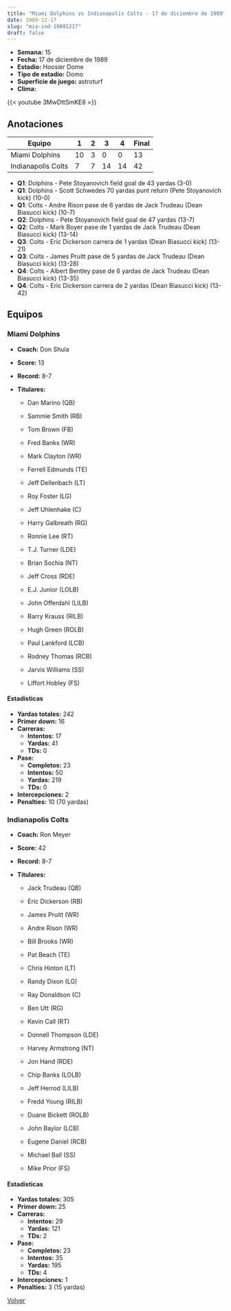 ```yaml
---
title: "Miami Dolphins vs Indianapolis Colts - 17 de diciembre de 1989"
date: 1989-12-17
slug: "mia-ind-19891217"
draft: false
---
```


- **Semana:** 15
- **Fecha:** 17 de diciembre de 1989
- **Estadio:** Hoosier Dome
- **Tipo de estadio:** Domo
- **Superficie de juego:** astroturf
- **Clima:** 


{{< youtube 3MwDttSmKE8 >}}


## Anotaciones
| Equipo | 1 | 2 | 3 | 4 | Final |
|--------|---|---|---|---|-------|
| Miami Dolphins  | 10 | 3 | 0 | 0  | 13 |
| Indianapolis Colts  | 7 | 7 | 14 | 14  | 42 |
- **Q1**: Dolphins - Pete Stoyanovich field goal de 43 yardas (3-0)
- **Q1**: Dolphins - Scott Schwedes 70 yardas punt return (Pete Stoyanovich kick) (10-0)
- **Q1**: Colts - Andre Rison pase de 6 yardas de Jack Trudeau (Dean Biasucci kick) (10-7)
- **Q2**: Dolphins - Pete Stoyanovich field goal de 47 yardas (13-7)
- **Q2**: Colts - Mark Boyer pase de 1 yardas de Jack Trudeau (Dean Biasucci kick) (13-14)
- **Q3**: Colts - Eric Dickerson carrera de 1 yardas (Dean Biasucci kick) (13-21)
- **Q3**: Colts - James Pruitt pase de 5 yardas de Jack Trudeau (Dean Biasucci kick) (13-28)
- **Q4**: Colts - Albert Bentley pase de 6 yardas de Jack Trudeau (Dean Biasucci kick) (13-35)
- **Q4**: Colts - Eric Dickerson carrera de 2 yardas (Dean Biasucci kick) (13-42)


## Equipos


### Miami Dolphins
* **Coach:** Don Shula
* **Score:** 13
* **Record:** 8-7
* **Titulares:** 

  * Dan Marino (QB) 

  * Sammie Smith (RB) 

  * Tom Brown (FB) 

  * Fred Banks (WR) 

  * Mark Clayton (WR) 

  * Ferrell Edmunds (TE) 

  * Jeff Dellenbach (LT) 

  * Roy Foster (LG) 

  * Jeff Uhlenhake (C) 

  * Harry Galbreath (RG) 

  * Ronnie Lee (RT) 

  * T.J. Turner (LDE) 

  * Brian Sochia (NT) 

  * Jeff Cross (RDE) 

  * E.J. Junior (LOLB) 

  * John Offerdahl (LILB) 

  * Barry Krauss (RILB) 

  * Hugh Green (ROLB) 

  * Paul Lankford (LCB) 

  * Rodney Thomas (RCB) 

  * Jarvis Williams (SS) 

  * Liffort Hobley (FS) 

#### Estadísticas
* **Yardas totales:** 242
* **Primer down:** 16
* **Carreras:**
  * **Intentos:** 17
  * **Yardas:** 41
  * **TDs:** 0
* **Pase:**
  * **Completos:** 23
  * **Intentos:** 50
  * **Yardas:** 219
  * **TDs:** 0
* **Intercepciones:** 2
* **Penalties:** 10 (70 yardas)

### Indianapolis Colts
* **Coach:** Ron Meyer
* **Score:** 42
* **Record:** 8-7
* **Titulares:** 

  * Jack Trudeau (QB) 

  * Eric Dickerson (RB) 

  * James Pruitt (WR) 

  * Andre Rison (WR) 

  * Bill Brooks (WR) 

  * Pat Beach (TE) 

  * Chris Hinton (LT) 

  * Randy Dixon (LG) 

  * Ray Donaldson (C) 

  * Ben Utt (RG) 

  * Kevin Call (RT) 

  * Donnell Thompson (LDE) 

  * Harvey Armstrong (NT) 

  * Jon Hand (RDE) 

  * Chip Banks (LOLB) 

  * Jeff Herrod (LILB) 

  * Fredd Young (RILB) 

  * Duane Bickett (ROLB) 

  * John Baylor (LCB) 

  * Eugene Daniel (RCB) 

  * Michael Ball (SS) 

  * Mike Prior (FS) 

#### Estadísticas
* **Yardas totales:** 305
* **Primer down:** 25
* **Carreras:**
  * **Intentos:** 29
  * **Yardas:** 121
  * **TDs:** 2
* **Pase:**
  * **Completos:** 23
  * **Intentos:** 35
  * **Yardas:** 195
  * **TDs:** 4
* **Intercepciones:** 1
* **Penalties:** 3 (15 yardas)


[Volver](/historia/1989)
